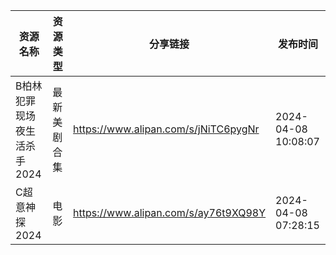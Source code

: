 | 资源名称             | 资源类型   | 分享链接                                 | 发布时间                |
| ---------------- | ------ | ------------------------------------ | ------------------- |
| B柏林犯罪现场夜生活杀手2024 | 最新美剧合集 | https://www.alipan.com/s/jNiTC6pygNr | 2024-04-08 10:08:07 |
| C超意神探2024        | 电影     | https://www.alipan.com/s/ay76t9XQ98Y | 2024-04-08 07:28:15 |
